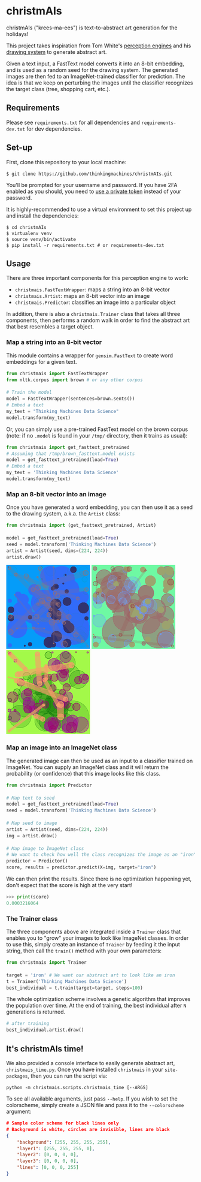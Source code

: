 # christmAIs

christmAIs ("krees-ma-ees") is text-to-abstract art generation for the holidays!

This project takes inspiration from Tom White's [perception
engines](https://medium.com/artists-and-machine-intelligence/perception-engines-8a46bc598d57)
and his [drawing system](https://github.com/dribnet/dopes) to generate abstract
art. 

Given a text input, a FastText model converts it into an 8-bit embedding, and
is used as a random seed for the drawing system. The generated images are then
fed to an ImageNet-trained classifier for prediction. The idea is that we keep
on perturbing the images until the classifier recognizes the target class
(tree, shopping cart, etc.).

## Requirements

Please see `requirements.txt` for all dependencies and `requirements-dev.txt` for dev dependencies.

## Set-up

First, clone this repository to your local machine:

```shell
$ git clone https://github.com/thinkingmachines/christmAIs.git
```
You'll be prompted for your username and password. If you have 2FA enabled as you should, you need to [use a private token](https://github.com/settings/tokens) instead of your password.

It is highly-recommended to use a virtual environment to set this project up
and install the dependencies:

```shell
$ cd christmAIs 
$ virtualenv venv
$ source venv/bin/activate
$ pip install -r requirements.txt # or requirements-dev.txt
```

## Usage

There are three important components for this perception engine to work:
- `christmais.FastTextWrapper`: maps a string into an 8-bit vector
- `christmais.Artist`: maps an 8-bit vector into an image
- `christmais.Predictor`: classifies an image into a particular object

In addition, there is also a `christmais.Trainer` class that takes all three
components, then performs a random walk in order to find the abstract art that
best resembles a target object.

### Map a string into an 8-bit vector

This module contains a wrapper for `gensim.FastText` to create word embeddings
for a given text.

```python
from christmais import FastTextWrapper
from nltk.corpus import brown # or any other corpus

# Train the model
model = FastTextWrapper(sentences=brown.sents())
# Embed a text
my_text = "Thinking Machines Data Science"
model.transform(my_text)
```

Or, you can simply use a pre-trained FastText model on the brown corpus (note:
if no `.model` is found in your `/tmp/` directory, then it trains as usual):

```python
from christmais import get_fasttext_pretrained
# Assuming that /tmp/brown_fasttext.model exists
model = get_fasttext_pretrained(load=True)
# Embed a text
my_text = 'Thinking Machines Data Science'
model.transform(my_text)
```

### Map an 8-bit vector into an image

Once you have generated a word embedding, you can then use it as a seed to the
drawing system, a.k.a. the `Artist` class:

```python
from christmais import (get_fasttext_pretrained, Artist)

model = get_fasttext_pretrained(load=True)
seed = model.transform('Thinking Machines Data Science')
artist = Artist(seed, dims=(224, 224)) 
artist.draw()
```

![](assets/artist1.png)
![](assets/artist2.png)
![](assets/artist3.png)

### Map an image into an ImageNet class

The generated image can then be used as an input to a classifier trained on ImageNet.
You can supply an ImageNet class and it will return the probability (or confidence)
that this image looks like this class.

```python
from christmais import Predictor

# Map text to seed
model = get_fasttext_pretrained(load=True)
seed = model.transform('Thinking Machines Data Science')

# Map seed to image
artist = Artist(seed, dims=(224, 224)) 
img = artist.draw()

# Map image to ImageNet class
# We want to check how well the class recognizes the image as an "iron"
predictor = Predictor()
score, results = predictor.predict(X=img, target="iron")
```

We can then print the results. Since there is no optimization happening yet,
don't expect that the score is high at the very start!

```python
>>> print(score)
0.0003216064
```

### The Trainer class

The three components above are integrated inside a `Trainer` class that enables
you to "grow" your images to look like ImageNet classes. In order to use this,
simply create an instance of `Trainer` by feeding it the input string, then
call the `train()` method with your own parameters:

```python
from christmais import Trainer

target = 'iron' # We want our abstract art to look like an iron
t = Trainer('Thinking Machines Data Science')
best_individual = t.train(target=target, steps=100)
```

The whole optimization scheme involves a genetic algorithm that improves the
population over time. At the end of training, the best individual after `N`
generations is returned.

```python
# after training
best_individual.artist.draw()
```

## It's christmAIs time!

We also provided a console interface to easily generate abstract art, `christmais_time.py`. 
Once you have installed `christmais` in your `site-packages`, then you can run the script via:

```shell
python -m christmais.scripts.christmais_time [--ARGS]
```

To see all available arguments, just pass `--help`. If you wish to set the colorscheme,
simply create a JSON file and pass it to the `--colorscheme` argument:

```json
# Sample color scheme for black lines only
# Background is white, circles are invisible, lines are black
{
    "background": [255, 255, 255, 255], 
    "layer1": [255, 255, 255, 0], 
    "layer2": [0, 0, 0, 0], 
    "layer3": [0, 0, 0, 0], 
    "lines": [0, 0, 0, 255]
}
```
